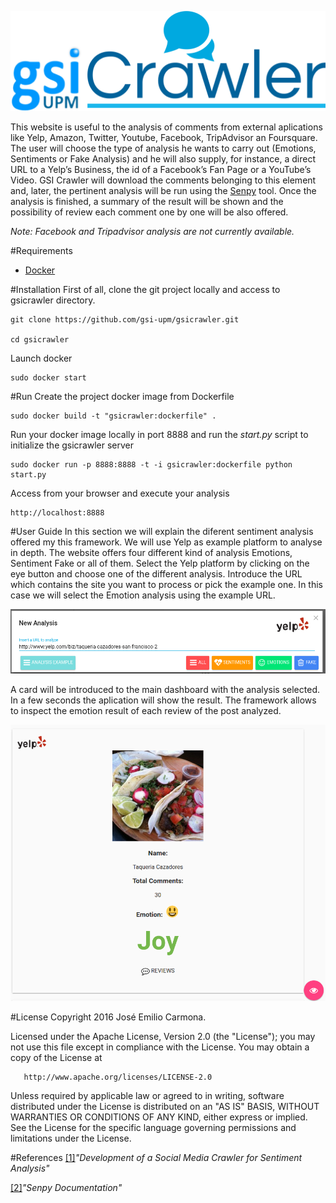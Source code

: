 ![GSICrawler Logo](./front-end/app/images/logo.png)

This website is useful to the analysis of comments from external aplications like Yelp, Amazon, Twitter, Youtube, Facebook, TripAdvisor an Foursquare. The user will choose
the type of analysis he wants to carry out (Emotions, Sentiments or Fake Analysis)
and he will also supply, for instance, a direct URL to a Yelp’s Business, the
id of a Facebook’s Fan Page or a YouTube’s Video. GSI Crawler will download the
comments belonging to this element and, later, the pertinent analysis will be run
using the <a href="https://github.com/gsi-upm/senpy">Senpy</a> tool. Once the analysis is finished, a summary of the result will be
shown and the possibility of review each comment one by one will be also offered.

*Note: Facebook and Tripadvisor analysis are not currently available.*

#Requirements
- <a href="https://docs.docker.com/engine/installation/linux/ubuntulinux/">Docker</a>

#Installation
First of all, clone the git project locally and access to gsicrawler directory.
```
git clone https://github.com/gsi-upm/gsicrawler.git

cd gsicrawler
```
Launch docker
```
sudo docker start
```
#Run
Create the project docker image from Dockerfile
```
sudo docker build -t "gsicrawler:dockerfile" .

```

Run your docker image locally in port 8888 and run the *start.py* script to initialize the gsicrawler server
```
sudo docker run -p 8888:8888 -t -i gsicrawler:dockerfile python start.py

```

Access from your browser and execute your analysis
```
http://localhost:8888
```
#User Guide
In this section we will explain the diferent sentiment analysis offered my this framework. We will use Yelp as example platform to analyse in depth. The website offers four different kind of analysis Emotions, Sentiment Fake or all of them. Select the Yelp platform by clicking on the eye button and choose one of the different analysis. Introduce the URL which contains the site you want to process or pick the example one. In this case we will select the Emotion analysis using the example URL.

![img1](./front-end/app/images/readme_img1.png)

A card will be introduced to the main dashboard with the analysis selected. In a few seconds the aplication will show the result. The framework allows to inspect the emotion result of each review of the post analyzed.

![img2](./front-end/app/images/readme_img2.png)



#License
   Copyright 2016 José Emilio Carmona.

   Licensed under the Apache License, Version 2.0 (the "License");
   you may not use this file except in compliance with the License.
   You may obtain a copy of the License at

       http://www.apache.org/licenses/LICENSE-2.0

   Unless required by applicable law or agreed to in writing, software
   distributed under the License is distributed on an "AS IS" BASIS,
   WITHOUT WARRANTIES OR CONDITIONS OF ANY KIND, either express or implied.
   See the License for the specific language governing permissions and
   limitations under the License.

#References
<a href="http://www.gsi.dit.upm.es/index.php/es/investigacion/publicaciones?view=publication&task=show&id=394">[1]</a>*"Development of a Social Media Crawler for Sentiment Analysis"*

<a href="https://github.com/gsi-upm/senpy">[2]</a>*"Senpy Documentation"*
